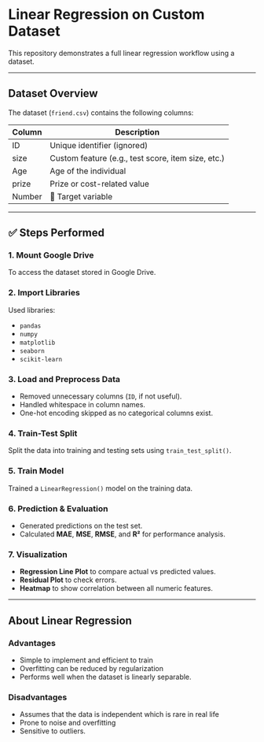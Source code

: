 #  Linear Regression on Custom Dataset

This repository demonstrates a full linear regression workflow using a dataset.

---



##  Dataset Overview

The dataset (`friend.csv`) contains the following columns:

| Column | Description                               |
|--------|-------------------------------------------|
| ID     | Unique identifier (ignored)               |
| size   | Custom feature (e.g., test score, item size, etc.) |
| Age    | Age of the individual                     |
| prize  | Prize or cost-related value               |
| Number | 🎯 Target variable                         |

---

## ✅ Steps Performed

### 1. Mount Google Drive  
To access the dataset stored in Google Drive.

### 2. Import Libraries  
Used libraries:
- `pandas`
- `numpy`
- `matplotlib`
- `seaborn`
- `scikit-learn`

### 3. Load and Preprocess Data  
- Removed unnecessary columns (`ID`, if not useful).  
- Handled whitespace in column names.  
- One-hot encoding skipped as no categorical columns exist.

### 4. Train-Test Split  
Split the data into training and testing sets using `train_test_split()`.

### 5. Train Model  
Trained a `LinearRegression()` model on the training data.

### 6. Prediction & Evaluation  
- Generated predictions on the test set.  
- Calculated **MAE**, **MSE**, **RMSE**, and **R²** for performance analysis.

  
### 7. Visualization  
-  **Regression Line Plot** to compare actual vs predicted values.  
-  **Residual Plot** to check errors.  
-  **Heatmap** to show correlation between all numeric features.

---


  
  ## About **Linear Regression**
  ### Advantages
  - Simple to implement and efficient to train
  - Overfitting can be reduced by regularization
  - Performs well when the dataset is linearly separable.

  ### Disadvantages
  - Assumes that the data is independent which is rare in real life
  - Prone to noise and overfitting
  - Sensitive to outliers. 


